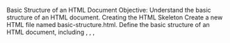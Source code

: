 Basic Structure of an HTML Document
Objective: Understand the basic structure of an HTML document.
Creating the HTML Skeleton
Create a new HTML file named basic-structure.html.
Define the basic structure of an HTML document, including <!DOCTYPE html>, <html>, <head>, <title>, and <body> tags.
Adding Metadata
Inside the head tag, add a meta tag with the charset attribute set to "UTF-8".
Setting the Title
Inside the head tag, add a title tag.
Set the title to "Basic HTML Structure".
Adding Content to the Body
Inside the body tag, add an h1 tag with the content "Welcome to My HTML Document".
Below the h1 tag, add a p tag with the content "This document demonstrates the basic structure of an HTML page.".
